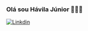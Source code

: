 ### Olá sou Hávila Júnior 👨🏾‍💻

[![Linkdin](https://img.shields.io/badge/LinkedIn-0077B5?style=for-the-badge&logo=linkedin&logoColor=white)](www.linkedin.com/in/hávila-j-30247a2b7 )
